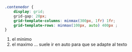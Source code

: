 ```css
.contenedor {
	display: grid;
	grid-gap: 20px;
	grid-template-columns: minmax(300px, 1fr) 1fr;
	grid-template-rows: minmax(100px, auto) 400px ;
}
```
1. el minimo
2. el maximo ... suele ir en auto para que se adapte al texto 
